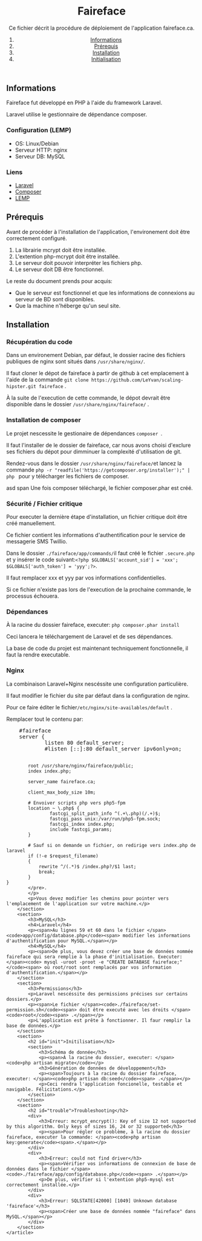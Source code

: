 <div id="contenu">
    <header>
        <h1>Faireface</h1>
        <p>Ce fichier décrit la procédure de déploiement de l'application faireface.ca.</p>
        <nav>
            <ol>
                <li><a href="#info">Informations</a></li>
                <li><a href="#prereq">Prérequis</a></li>
                <li><a href="#install">Installation</a></li>
                <li><a href="#init">Initialisation</a></li>
            </ol>
        </nav>
    </header>
    <article>
        <section>
            <h2 id="info">Informations</h2>
            <p>Faireface fut développé en PHP à l'aide du framework Laravel.</p>
            <p>Laravel utilise le gestionnaire de dépendance composer.</p>
            <section>
                <h3>Configuration (LEMP)</h3>
                <ul>
                    <li>OS: Linux/Debian</li>
                    <li>Serveur HTTP: nginx</li>
                    <li>Serveur DB: MySQL</li>
                </ul>
            </section>
            <h3>Liens</h3>
            <ul>
                <li><a href="http://laravel.com/">Laravel</a></li>
                <li><a href="https://getcomposer.org/">Composer</a></li>
                <li><a href="http://en.wikipedia.org/wiki/LAMP_(software_bundle)">LEMP</a></li>
            </ul>
        </section>
        <section>
            <h2 id="prereq">Prérequis</h2>
            <p>Avant de procéder à l'installation de l'application, l'environement doit être correctement configuré.</p>
            <ol>
                <li>La librairie mcrypt doit être installée.</li>
                <li>L'extention php-mcrypt doit être installée.</li>
                <li>Le serveur doit pouvoir interpréter les fichiers php.</li>
                <li>Le serveur doit DB être fonctionnel.</li>
            </ol>
            <p>Le reste du document prends pour acquis:</p>
            <ul>
                <li>Que le serveur est fonctionnel et que les informations de connexions au serveur de BD sont disponibles.</li>
                <li>Que la machine n'héberge qu'un seul site.</li>
            </ul>
        </section>
        <section>
            <h2 id="install">Installation</h2>
            <h3>Récupération du code</h3>
            <p><span>Dans un environement Debian, par défaut, le dossier racine des fichiers publiques de nginx sont situés dans </span><code>/usr/share/nginx/</code><span>.</span></p>
            <p>
                <span>Il faut </span>
                <attr title="Il s&#39;agit de récupérer les fichiers du contrôle de source dans un emplacement local.">cloner </attr>
                <span>le dépot de faireface à partir de github à cet emplacement à l'aide de la commande </span><code>git clone https://github.com/LeYvan/scaling-hipster.git faireface</code><span> .</span>
            </p>
            <p><span>À la suite de l'execution de cette commande, le dépot devrait être disponible dans le dossier </span><code>/usr/share/nginx/faireface/</code><span> .</span></p>
            <h3>Installation de composer</h3>
            <p><span>Le projet nescessite le gestionaire de dépendances </span><code>composer </code><span>.</span></p>
            <p>Il faut l'installer de le dossier de faireface, car nous avons choisi d'exclure ses fichiers du dépot pour dimminuer la complexité d'utilisation de git.</p>
            <p>
                <span>Rendez-vous dans le dossier </span><code>/usr/share/nginx/faireface/</code><span>et lancez la commande </span><code>php -r "readfile('https://getcomposer.org/installer');" | php </code>
                <pour>pour y télécharger les fichiers de composer.</pour>
            </p>
            <p>asd
                span Une fois composer téléchargé, le fichier composer.phar est créé.
            </p>
            <h3>Sécurité / Fichier critique</h3>
            <p>Pour executer la dernière étape d'installation, un fichier critique doit être créé manuellement.</p>
            <p>Ce fichier contient les informations d'authentification pour le service de messagerie SMS Twillio.</p>
            <p><span>Dans le dossier </span><code>./faireface/app/commands/</code><span>il faut créé le fichier </span><code>.secure.php</code><span> et y insérer le code suivant:</span><code>&lt;?php $GLOBALS['account_sid'] = 'xxx'; $GLOBALS['auth_token'] = 'yyy';?&gt;</code><span>.</span></p>
            <p>Il faut remplacer xxx et yyy par vos informations confidentielles. </p>
            <p>Si ce fichier n'existe pas lors de l'execution de la prochaine commande, le processus échouera.</p>
        </section>
        <section>
            <h3>Dépendances</h3>
            <p><span>À la racine du dossier faireface, executer: </span><code>php composer.phar install</code></p>
            <p>Ceci lancera le téléchargement de Laravel et de ses dépendances.</p>
            <p>La base de code du projet est maintenant techniquement fonctionnelle, il faut la rendre executable.</p>
        </section>
        <section>
            <h3>Nginx</h3>
            <p>La combinaison Laravel+Nginx nescéssite une configuration particulière.</p>
            <p>Il faut modifier le fichier du site par défaut dans la configuration de nginx.</p>
            <p><span>Pour ce faire éditer le fichier</span><code>/etc/nginx/site-availables/default</code><span> .</span></p>
            <p><span>Remplacer tout le contenu par:</span>
            <pre>
    #faireface
    server {
            listen 80 default_server;
            #listen [::]:80 default_server ipv6only=on;
     
            root /usr/share/nginx/faireface/public;
            index index.php;
     
            server_name faireface.ca;
     
            client_max_body_size 10m;

            # Envoiver scripts php vers php5-fpm
            location ~ \.php$ {
                    fastcgi_split_path_info ^(.+\.php)(/.+)$;
                    fastcgi_pass unix:/var/run/php5-fpm.sock;
                    fastcgi_index index.php;
                    include fastcgi_params;
            }
     
            # Sauf si on demande un fichier, on redirige vers index.php de laravel
            if (!-e $request_filename)
            {
                rewrite ^/(.*)$ /index.php?/$1 last;
                break;
            }
    }
            </pre>.
            </p>
            <p>Vous devez modifier les chemins pour pointer vers l'emplacement de l'application sur votre machine.</p>
        </section>
        <section>
            <h3>MySQL</h3>
            <h4>Laravel</h4>
            <p><span>Au lignes 59 et 60 dans le fichier </span><code>app/config/database.php</code><span> modifier les informations d'authentification pour MySQL.</span></p>
            <h4>MySQL</h4>
            <p><span>De plus, vous devez créer une base de données nommée faireface qui sera remplie à la phase d'initialisation. Executer: </span><code> mysql -uroot -proot -e "CREATE DATABASE faireface;"</code><span> où root/root sont remplacés par vos information d'authentification.</span></p>
        </section>
        <section>
            <h3>Permissions</h3>
            <p>Laravel nescéssite des permissions précises sur certains dossiers.</p>
            <p><span>Le fichier </span><code>./faireface/set-permission.sh</code><span> doit être executé avec les droits </span><code>root</code><span> .</span></p>
            <p>L'application est prête à fonctionner. Il faur remplir la base de données.</p>
        </section>
        <section>
            <h2 id="init">Initilisation</h2>
            <section>
                <h3>Schéma de donnée</h3>
                <p><span>À la racine du dossier, executer: </span><code>php artisan migrate</code></p>
                <h3>Génération de données de développement</h3>
                <p><span>Toujours à la racine du dossier faireface, executer: </span><code>php artisan db:seed</code><span> .</span></p>
                <p>Ceci rendra l'application foncionelle, testable et navigable. Félicitations.</p>
            </section>
        </section>
        <section>
            <h2 id="trouble">Troubleshooting</h2>
            <div>
                <h3>Erreur: mcrypt_encrypt(): Key of size 12 not supported by this algorithm. Only keys of sizes 16, 24 or 32 supported</h3>
                <p><span>Pour régler ce problème, à la racine du dossier faireface, executer la commande: </span><code>php artisan key:generate</code><span>.</span></p>
            </div>
            <div>
                <h3>Erreur: could not find driver</h3>
                <p><span>Vérifier vos informations de connexion de base de données dans le fichier </span><code>./faireface/app/config/database.php</code><span> .</span></p>
                <p>De plus, vérifier si l'extention php5-mysql est correctement installée.</p>
            </div>
            <div>
                <h3>Erreur: SQLSTATE[42000] [1049] Unknown database 'faireface'</h3>
                <p><span>Créer une base de données nommée "faireface" dans MySQL.</span></p>
            </div>
        </section>
    </article>
</div>
